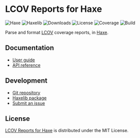 # LCOV Reports for Haxe
![Haxe](https://badgen.net/badge/haxe/%3E%3D4.2.0/green) ![Haxelib](https://badgen.net/haxelib/v/lcov) ![Downloads](https://badgen.net/haxelib/d/lcov) ![License](https://badgen.net/badge/license/MIT/blue) ![Coverage](https://badgen.net/coveralls/c/github/cedx/lcov.hx) ![Build](https://badgen.net/github/checks/cedx/lcov.hx/main)

Parse and format [LCOV](http://ltp.sourceforge.net/coverage/lcov.php) coverage reports, in [Haxe](https://haxe.org).

## Documentation
- [User guide](https://cedx.github.io/lcov.hx)
- [API reference](https://cedx.github.io/lcov.hx/api)

## Development
- [Git repository](https://github.com/cedx/lcov.hx)
- [Haxelib package](https://lib.haxe.org/p/lcov)
- [Submit an issue](https://github.com/cedx/lcov.hx/issues)

## License
[LCOV Reports for Haxe](https://github.com/cedx/lcov.hx) is distributed under the MIT License.
